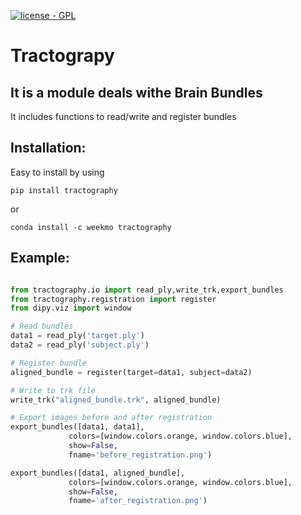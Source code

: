 
[![license - GPL](https://img.shields.io/aur/license/yaourt.svg)](https://www.gnu.org/licenses/gpl-3.0.txt)

# Tractograpy

## It is a module deals withe Brain Bundles

It includes functions to read/write and register bundles

## Installation:

Easy to install by using

```commandline
pip install tractography
```
or

```commandline
conda install -c weekmo tractography
```

## Example:

```python

from tractography.io import read_ply,write_trk,export_bundles
from tractography.registration import register
from dipy.viz import window

# Read bundles
data1 = read_ply('target.ply')
data2 = read_ply('subject.ply')

# Register bundle
aligned_bundle = register(target=data1, subject=data2)

# Write to trk file
write_trk("aligned_bundle.trk", aligned_bundle)

# Export images before and after registration
export_bundles([data1, data1],
             colors=[window.colors.orange, window.colors.blue],
             show=False,
             fname='before_registration.png')

export_bundles([data1, aligned_bundle],
             colors=[window.colors.orange, window.colors.blue],
             show=False,
             fname='after_registration.png')
```
